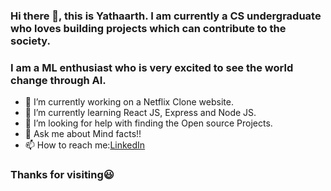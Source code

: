 ### Hi there 👋, this is Yathaarth. I am currently a CS undergraduate who loves building projects which can contribute to the society.
### I am a ML enthusiast who is very excited to see the world change through AI.





- 🔭 I’m currently working on a Netflix Clone website.
- 🌱 I’m currently learning React JS, Express and Node JS.
- 🤔 I’m looking for help with finding the Open source Projects.
- 💬 Ask me about Mind facts!!
- 📫 How to reach me:[LinkedIn](https://www.linkedin.com/in/yathaarth-batra-225042175/)

### Thanks for visiting😃


